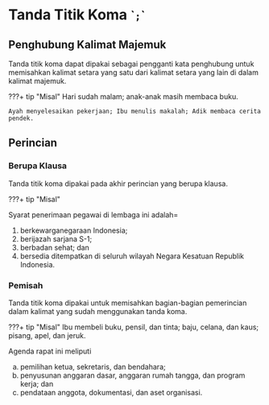 # Tanda Titik Koma <small>\``;`\`</small>

## Penghubung Kalimat Majemuk

Tanda titik koma dapat dipakai sebagai pengganti kata penghubung untuk memisahkan kalimat setara yang satu dari kalimat setara yang lain di dalam kalimat majemuk.

???+ tip "Misal"
    Hari sudah malam; anak-anak masih membaca buku.

    Ayah menyelesaikan pekerjaan; Ibu menulis makalah; Adik membaca cerita pendek.

## Perincian

### Berupa Klausa

Tanda titik koma dipakai pada akhir perincian yang berupa klausa.

???+ tip "Misal"
    <p class="sblm-dftr">Syarat penerimaan pegawai di lembaga ini adalah=</p>
    <ol class="kurung-1">
      <li>berkewarganegaraan Indonesia;</li>
      <li>berijazah sarjana S-1;</li>
      <li>berbadan sehat; dan</li>
      <li>bersedia ditempatkan di seluruh wilayah Negara Kesatuan Republik Indonesia.</li>
    </ol>

### Pemisah

Tanda titik koma dipakai untuk memisahkan bagian-bagian pemerincian dalam kalimat yang sudah menggunakan tanda koma.

???+ tip "Misal"
      Ibu membeli buku, pensil, dan tinta; baju, celana, dan
      kaus; pisang, apel, dan jeruk.
    <p class="sblm-dftr">Agenda rapat ini meliputi</p>
    <ol type="a" class="mlai-dftr">
      <li>pemilihan ketua, sekretaris, dan bendahara;</li>
      <li>penyusunan anggaran dasar, anggaran rumah tangga, dan program kerja; dan</li>
      <li>pendataan anggota, dokumentasi, dan aset organisasi.</li>
    </ol>


